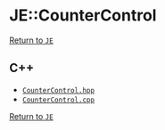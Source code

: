 # JE::CounterControl

[Return to `JE`](/docs/je.md)

## C++

- [`CounterControl.hpp`](/src/je/CounterControl.hpp)
- [`CounterControl.cpp`](/src/je/CounterControl.cpp)

[Return to `JE`](/docs/je.md)